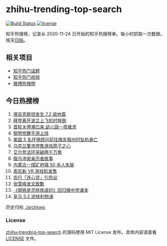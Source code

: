 # zhihu-trending-top-search

[![Build Status](https://github.com/justjavac/zhihu-trending-top-search/workflows/ci/badge.svg?branch=main)](https://github.com/justjavac/zhihu-trending-top-search/actions)
[![license](https://img.shields.io/github/license/justjavac/zhihu-trending-top-search)](https://github.com/justjavac/zhihu-trending-top-search/blob/main/LICENSE)

知乎热搜榜，记录从 2020-11-24 日开始的知乎热搜榜单。每小时抓取一次数据，按天[归档](./archives)。

## 相关项目

- [知乎热门话题](https://github.com/justjavac/zhihu-trending-hot-questions)
- [知乎热门视频](https://github.com/justjavac/zhihu-trending-hot-video)
- [微博热搜榜](https://github.com/justjavac/weibo-trending-hot-search)

## 今日热搜榜

<!-- BEGIN -->
<!-- 最后更新时间 Thu Feb 23 2023 23:08:17 GMT+0800 (China Standard Time) -->

1. [塔吉克斯坦发生 7.2 级地震](https://www.zhihu.com/search?q=%E5%A1%94%E5%90%89%E5%85%8B%E6%96%AF%E5%9D%A6%E5%8F%91%E7%94%9F%207.2%20%E7%BA%A7%E5%9C%B0%E9%9C%87)
1. [拜登离开波兰上飞机时摔倒](https://www.zhihu.com/search?q=%E6%8B%9C%E7%99%BB%E7%A6%BB%E5%BC%80%E6%B3%A2%E5%85%B0%E4%B8%8A%E9%A3%9E%E6%9C%BA%E6%97%B6%E6%91%94%E5%80%92)
1. [首轮关停潮已来 幼儿园一孩难求](https://www.zhihu.com/search?q=%E9%A6%96%E8%BD%AE%E5%85%B3%E5%81%9C%E6%BD%AE%E5%B7%B2%E6%9D%A5%20%E5%B9%BC%E5%84%BF%E5%9B%AD%E4%B8%80%E5%AD%A9%E9%9A%BE%E6%B1%82)
1. [黎明觉醒手游上线](https://www.zhihu.com/search?q=%E9%BB%8E%E6%98%8E%E8%A7%89%E9%86%92%E6%89%8B%E6%B8%B8%E4%B8%8A%E7%BA%BF)
1. [美国 5 名环境顾问前往俄亥俄州时坠机身亡](https://www.zhihu.com/search?q=%E7%BE%8E%E5%9B%BD%205%20%E5%90%8D%E7%8E%AF%E5%A2%83%E9%A1%BE%E9%97%AE%E5%89%8D%E5%BE%80%E4%BF%84%E4%BA%A5%E4%BF%84%E5%B7%9E%E6%97%B6%E5%9D%A0%E6%9C%BA%E8%BA%AB%E4%BA%A1)
1. [乌克兰要求停售游戏原子之心](https://www.zhihu.com/search?q=%E4%B9%8C%E5%85%8B%E5%85%B0%E8%A6%81%E6%B1%82%E5%81%9C%E5%94%AE%E6%B8%B8%E6%88%8F%E5%8E%9F%E5%AD%90%E4%B9%8B%E5%BF%83)
1. [艾尔登法环突破两千万套](https://www.zhihu.com/search?q=%E8%89%BE%E5%B0%94%E7%99%BB%E6%B3%95%E7%8E%AF%E7%AA%81%E7%A0%B4%E4%B8%A4%E5%8D%83%E4%B8%87%E5%A5%97)
1. [俄乌冲突亲历者故事](https://www.zhihu.com/search?q=%E4%BF%84%E4%B9%8C%E5%86%B2%E7%AA%81%E4%BA%B2%E5%8E%86%E8%80%85%E6%95%85%E4%BA%8B)
1. [内蒙古一煤矿坍塌 50 余人失联](https://www.zhihu.com/search?q=%E5%86%85%E8%92%99%E5%8F%A4%E4%B8%80%E7%85%A4%E7%9F%BF%E5%9D%8D%E5%A1%8C%2050%20%E4%BD%99%E4%BA%BA%E5%A4%B1%E8%81%94)
1. [索尼新 VR 游戏机发售](https://www.zhihu.com/search?q=%E7%B4%A2%E5%B0%BC%E6%96%B0%20VR%20%E6%B8%B8%E6%88%8F%E6%9C%BA%E5%8F%91%E5%94%AE)
1. [农行「连心贷」引热议](https://www.zhihu.com/search?q=%E5%86%9C%E8%A1%8C%E3%80%8C%E8%BF%9E%E5%BF%83%E8%B4%B7%E3%80%8D%E5%BC%95%E7%83%AD%E8%AE%AE)
1. [张雪峰发文致歉](https://www.zhihu.com/search?q=%E5%BC%A0%E9%9B%AA%E5%B3%B0%E5%8F%91%E6%96%87%E8%87%B4%E6%AD%89)
1. [《钢铁是怎样炼成的》回归俄中学课本](https://www.zhihu.com/search?q=%E3%80%8A%E9%92%A2%E9%93%81%E6%98%AF%E6%80%8E%E6%A0%B7%E7%82%BC%E6%88%90%E7%9A%84%E3%80%8B%E5%9B%9E%E5%BD%92%E4%BF%84%E4%B8%AD%E5%AD%A6%E8%AF%BE%E6%9C%AC)
1. [皇马 5:2 逆转利物浦](https://www.zhihu.com/search?q=%E7%9A%87%E9%A9%AC%205%3A2%20%E9%80%86%E8%BD%AC%E5%88%A9%E7%89%A9%E6%B5%A6)

<!-- END -->

历史归档 [./archives](./archives)

### License

[zhihu-trending-top-search](https://github.com/justjavac/zhihu-trending-top-search) 的源码使用 MIT License
发布。具体内容请查看 [LICENSE](./LICENSE) 文件。
